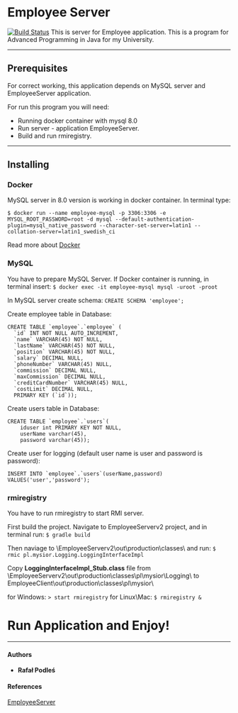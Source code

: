 # Employee Server

[![Build Status](https://circleci.com/gh/mysior103/EmployeeServer.svg?style=shield&circle-token=:circle-token)](https://circleci.com/gh/mysior103/EmployeeServer)
This is server for Employee application. This is a program for Advanced Programming in Java for my University.
***
## Prerequisites

For correct working, this application depends on MySQL server and EmployeeServer application.

For run this program you will need:

* Running docker container with mysql 8.0
* Run server - application EmployeeServer.
* Build and run rmiregistry.

***
## Installing

### Docker

MySQL server in 8.0 version is working in docker container.
In terminal type:
```
$ docker run --name employee-mysql -p 3306:3306 -e MYSQL_ROOT_PASSWORD=root -d mysql --default-authentication-plugin=mysql_native_password --character-set-server=latin1 --collation-server=latin1_swedish_ci
```

Read more about [Docker](https://docker.com)

### MySQL

You have to prepare MySQL Server. If Docker container is running, in terminal insert: 
`$ docker exec -it employee-mysql mysql -uroot -proot`

In MySQL server create schema:
```CREATE SCHEMA 'employee';```

Create employee table in Database:
```
CREATE TABLE `employee`.`employee` (
  `id` INT NOT NULL AUTO_INCREMENT,
  `name` VARCHAR(45) NOT NULL,
  `lastName` VARCHAR(45) NOT NULL,
  `position` VARCHAR(45) NOT NULL,
  `salary` DECIMAL NULL,
  `phoneNumber` VARCHAR(45) NULL,
  `commission` DECIMAL NULL,
  `maxCommission` DECIMAL NULL,
  `creditCardNumber` VARCHAR(45) NULL,
  `costLimit` DECIMAL NULL,
  PRIMARY KEY (`id`));
 ```
 
Create users table in Database:
```
CREATE TABLE `employee`.`users`(
    iduser int PRIMARY KEY NOT NULL,
    userName varchar(45),
    password varchar(45));
```

Create user for logging (default user name is user and password is password):
```
INSERT INTO `employee`.`users`(userName,password) VALUES('user','password');
```

### rmiregistry

You have to run rmiregistry to start RMI server. 

First build the project. Navigate to EmployeeServerv2 project, and in terminal run:
`$ gradle build`

Then naviage to \EmployeeServerv2\out\production\classes\ and run:
`$ rmic pl.mysior.Logging.LoggingInterfaceImpl`

Copy **LoggingInterfaceImpl_Stub.class** file from \EmployeeServerv2\out\production\classes\pl\mysior\Logging\ to EmployeeClient\out\production\classes\pl\mysior\

for Windows:
`> start rmiregistry`
for Linux\Mac:
`$ rmiregistry &`


# Run Application and Enjoy! 
***
#### Authors

* **Rafał Podleś** 

#### References

[EmployeeServer](https://github.com/mysior103/EmployeeServerv2)